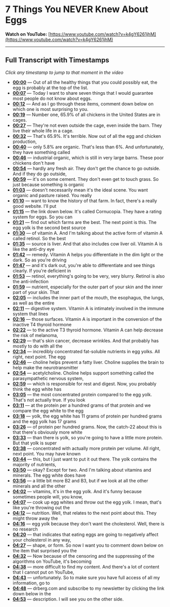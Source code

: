 # 7 Things You NEVER Knew About Eggs

**Watch on YouTube:** [https://www.youtube.com/watch?v=k4gY6261jhM](https://www.youtube.com/watch?v=k4gY6261jhM)

---

## Full Transcript with Timestamps

*Click any timestamp to jump to that moment in the video*

- **[00:00](https://www.youtube.com/watch?v=k4gY6261jhM&t=0s)** — Out of all the healthy things that you could possibly eat, the egg is probably at the top of the list.
- **[00:07](https://www.youtube.com/watch?v=k4gY6261jhM&t=7s)** — Today I want to share seven things that I would guarantee most people do not know about eggs.
- **[00:12](https://www.youtube.com/watch?v=k4gY6261jhM&t=12s)** — And as I go through these items, comment down below on which one is most surprising to you.
- **[00:19](https://www.youtube.com/watch?v=k4gY6261jhM&t=19s)** — Number one, 65.9% of all chickens in the United States are in cages.
- **[00:27](https://www.youtube.com/watch?v=k4gY6261jhM&t=27s)** — They're not even outside the cage, even inside the barn. They live their whole life in a cage.
- **[00:32](https://www.youtube.com/watch?v=k4gY6261jhM&t=32s)** — That's 65.9%. It's terrible. Now out of all the egg and chicken production,
- **[00:40](https://www.youtube.com/watch?v=k4gY6261jhM&t=40s)** — only 5.8% are organic. That's less than 6%. And unfortunately, they have something called
- **[00:46](https://www.youtube.com/watch?v=k4gY6261jhM&t=46s)** — industrial organic, which is still in very large barns. These poor chickens don't have
- **[00:54](https://www.youtube.com/watch?v=k4gY6261jhM&t=54s)** — hardly any fresh air. They don't get the chance to go outside. And if they do go outside,
- **[00:59](https://www.youtube.com/watch?v=k4gY6261jhM&t=59s)** — it's on some cement. They don't even get to touch grass. So just because something is organic
- **[01:03](https://www.youtube.com/watch?v=k4gY6261jhM&t=63s)** — doesn't necessarily mean it's the ideal scene. You want organic and pasture raised. You really
- **[01:10](https://www.youtube.com/watch?v=k4gY6261jhM&t=70s)** — want to know the history of that farm. In fact, there's a really good website. I'll put
- **[01:15](https://www.youtube.com/watch?v=k4gY6261jhM&t=75s)** — the link down below. It's called Cornucopia. They have a rating system for eggs. So you can
- **[01:21](https://www.youtube.com/watch?v=k4gY6261jhM&t=81s)** — find out which farms are the best. The next point is this. The egg yolk is the second best source
- **[01:30](https://www.youtube.com/watch?v=k4gY6261jhM&t=90s)** — of vitamin A. And I'm talking about the active form of vitamin A called retinol. So the best
- **[01:35](https://www.youtube.com/watch?v=k4gY6261jhM&t=95s)** — source is liver. And that also includes cow liver oil. Vitamin A is like the anti-dry eye
- **[01:42](https://www.youtube.com/watch?v=k4gY6261jhM&t=102s)** — remedy. Vitamin A helps you differentiate in the dim light or the dark. So as you're driving
- **[01:47](https://www.youtube.com/watch?v=k4gY6261jhM&t=107s)** — and it's dark out, you're able to differentiate and see things clearly. If you're deficient in
- **[01:53](https://www.youtube.com/watch?v=k4gY6261jhM&t=113s)** — retinol, everything's going to be very, very blurry. Retinol is also the anti-infection
- **[01:59](https://www.youtube.com/watch?v=k4gY6261jhM&t=119s)** — nutrient, especially for the outer part of your skin and the inner part of your skin. That
- **[02:05](https://www.youtube.com/watch?v=k4gY6261jhM&t=125s)** — includes the inner part of the mouth, the esophagus, the lungs, as well as the entire
- **[02:11](https://www.youtube.com/watch?v=k4gY6261jhM&t=131s)** — digestive system. Vitamin A is intimately involved in the immune system that lines
- **[02:16](https://www.youtube.com/watch?v=k4gY6261jhM&t=136s)** — those surfaces. Vitamin A is important in the conversion of the inactive T4 thyroid hormone
- **[02:22](https://www.youtube.com/watch?v=k4gY6261jhM&t=142s)** — to the active T3 thyroid hormone. Vitamin A can help decrease the risk of melanoma,
- **[02:29](https://www.youtube.com/watch?v=k4gY6261jhM&t=149s)** — that's skin cancer, decrease wrinkles. And that probably has mostly to do with all the
- **[02:34](https://www.youtube.com/watch?v=k4gY6261jhM&t=154s)** — incredibly concentrated fat-soluble nutrients in egg yolks. All right, next point. The egg
- **[02:46](https://www.youtube.com/watch?v=k4gY6261jhM&t=166s)** — choline helps prevent a fatty liver. Choline supplies the brain to help make the neurotransmitter
- **[02:54](https://www.youtube.com/watch?v=k4gY6261jhM&t=174s)** — acetylcholine. Choline helps support something called the parasympathetic nervous system,
- **[02:59](https://www.youtube.com/watch?v=k4gY6261jhM&t=179s)** — which is responsible for rest and digest. Now, you probably think the egg white has
- **[03:05](https://www.youtube.com/watch?v=k4gY6261jhM&t=185s)** — the most concentrated protein compared to the egg yolk. That's not actually true. If you look
- **[03:11](https://www.youtube.com/watch?v=k4gY6261jhM&t=191s)** — at the protein per a hundred grams of that protein and we compare the egg white to the egg
- **[03:18](https://www.youtube.com/watch?v=k4gY6261jhM&t=198s)** — yolk, the egg white has 11 grams of protein per hundred grams and the egg yolk has 17 grams
- **[03:26](https://www.youtube.com/watch?v=k4gY6261jhM&t=206s)** — of protein per hundred grams. Now, the catch-22 about this is that there's obviously more white
- **[03:33](https://www.youtube.com/watch?v=k4gY6261jhM&t=213s)** — than there is yolk, so you're going to have a little more protein. But that yolk is super
- **[03:38](https://www.youtube.com/watch?v=k4gY6261jhM&t=218s)** — concentrated with actually more protein per volume. All right, next point. You may have known
- **[03:44](https://www.youtube.com/watch?v=k4gY6261jhM&t=224s)** — this, but I just want to put it out there. The yolk contains the majority of nutrients,
- **[03:50](https://www.youtube.com/watch?v=k4gY6261jhM&t=230s)** — okay? Except for two. And I'm talking about vitamins and minerals. The egg white does have
- **[03:56](https://www.youtube.com/watch?v=k4gY6261jhM&t=236s)** — a little bit more B2 and B3, but if we look at all the other minerals and all the other
- **[04:02](https://www.youtube.com/watch?v=k4gY6261jhM&t=242s)** — vitamins, it's in the egg yolk. And it's funny because sometimes people will, you know,
- **[04:07](https://www.youtube.com/watch?v=k4gY6261jhM&t=247s)** — cook up egg whites and throw out the egg yolk. I mean, that's like you're throwing out the
- **[04:12](https://www.youtube.com/watch?v=k4gY6261jhM&t=252s)** — nutrition. Well, that relates to the next point about this. They might throw away the
- **[04:16](https://www.youtube.com/watch?v=k4gY6261jhM&t=256s)** — egg yolk because they don't want the cholesterol. Well, there is no research
- **[04:20](https://www.youtube.com/watch?v=k4gY6261jhM&t=260s)** — that indicates that eating eggs are going to negatively affect your cholesterol in any way,
- **[04:27](https://www.youtube.com/watch?v=k4gY6261jhM&t=267s)** — shape, or form. So now I want you to comment down below on the item that surprised you the
- **[04:32](https://www.youtube.com/watch?v=k4gY6261jhM&t=272s)** — Now because of the censoring and the suppressing of the algorithms on YouTube, it's becoming
- **[04:38](https://www.youtube.com/watch?v=k4gY6261jhM&t=278s)** — more difficult to find my content. And there's a lot of content that I cannot put on YouTube,
- **[04:43](https://www.youtube.com/watch?v=k4gY6261jhM&t=283s)** — unfortunately. So to make sure you have full access of all my information, go to
- **[04:48](https://www.youtube.com/watch?v=k4gY6261jhM&t=288s)** — drberg.com and subscribe to my newsletter by clicking the link down below in the
- **[04:53](https://www.youtube.com/watch?v=k4gY6261jhM&t=293s)** — description. I will see you on the other side.
